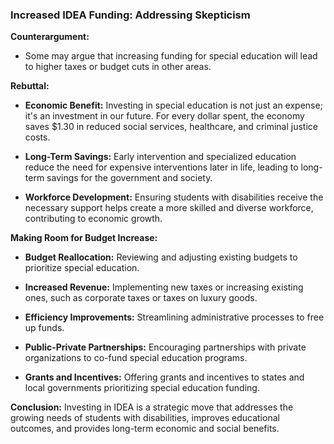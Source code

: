 
### **Increased IDEA Funding: Addressing Skepticism**

**Counterargument:**

-   Some may argue that increasing funding for special education will lead to higher taxes or budget cuts in other areas.
    

**Rebuttal:**

-   **Economic Benefit:** Investing in special education is not just an expense; it's an investment in our future. For every dollar spent, the economy saves $1.30 in reduced social services, healthcare, and criminal justice costs.
    
-   **Long-Term Savings:** Early intervention and specialized education reduce the need for expensive interventions later in life, leading to long-term savings for the government and society.
    
-   **Workforce Development:** Ensuring students with disabilities receive the necessary support helps create a more skilled and diverse workforce, contributing to economic growth.
    

**Making Room for Budget Increase:**

-   **Budget Reallocation:** Reviewing and adjusting existing budgets to prioritize special education.
    
-   **Increased Revenue:** Implementing new taxes or increasing existing ones, such as corporate taxes or taxes on luxury goods.
    
-   **Efficiency Improvements:** Streamlining administrative processes to free up funds.
    
-   **Public-Private Partnerships:** Encouraging partnerships with private organizations to co-fund special education programs.
    
-   **Grants and Incentives:** Offering grants and incentives to states and local governments prioritizing special education funding.
    

**Conclusion:** Investing in IDEA is a strategic move that addresses the growing needs of students with disabilities, improves educational outcomes, and provides long-term economic and social benefits.
